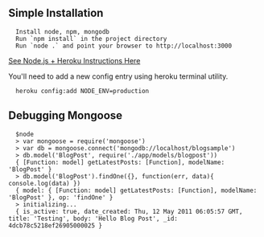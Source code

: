 
## Simple Installation

      Install node, npm, mongodb
      Run `npm install` in the project directory
      Run `node .` and point your browser to http://localhost:3000

[See Node.js + Heroku Instructions Here](http://node-example-csanz.herokuapp.com/)

You'll need to add a new config entry using heroku terminal utility. 

      heroku config:add NODE_ENV=production

## Debugging Mongoose

      $node
      > var mongoose = require('mongoose')
      > var db = mongoose.connect('mongodb://localhost/blogsample')
      > db.model('BlogPost', require('./app/models/blogpost'))
      { [Function: model] getLatestPosts: [Function], modelName: 'BlogPost' }
      > db.model('BlogPost').findOne({}, function(err, data){ console.log(data) })
      { model: { [Function: model] getLatestPosts: [Function], modelName: 'BlogPost' }, op: 'findOne' }
      > initializing...
      { is_active: true, date_created: Thu, 12 May 2011 06:05:57 GMT, title: 'Testing', body: 'Hello Blog Post', _id: 4dcb78c5218ef26905000025 }
